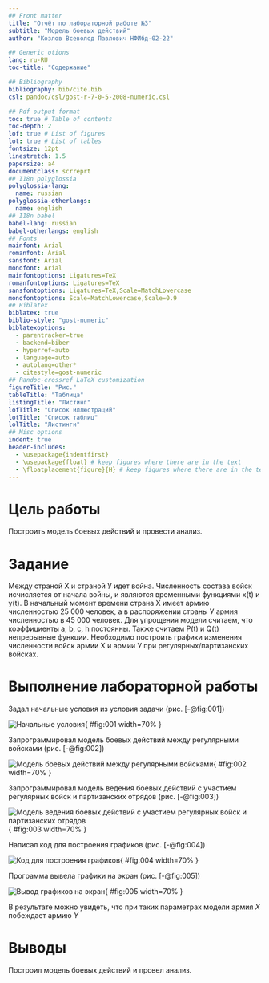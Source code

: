 ```yaml
---
## Front matter
title: "Отчёт по лабораторной работе №3"
subtitle: "Модель боевых действий"
author: "Козлов Всеволод Павлович НФИбд-02-22"

## Generic otions
lang: ru-RU
toc-title: "Содержание"

## Bibliography
bibliography: bib/cite.bib
csl: pandoc/csl/gost-r-7-0-5-2008-numeric.csl

## Pdf output format
toc: true # Table of contents
toc-depth: 2
lof: true # List of figures
lot: true # List of tables
fontsize: 12pt
linestretch: 1.5
papersize: a4
documentclass: scrreprt
## I18n polyglossia
polyglossia-lang:
  name: russian
polyglossia-otherlangs:
  name: english
## I18n babel
babel-lang: russian
babel-otherlangs: english
## Fonts
mainfont: Arial
romanfont: Arial
sansfont: Arial
monofont: Arial
mainfontoptions: Ligatures=TeX
romanfontoptions: Ligatures=TeX
sansfontoptions: Ligatures=TeX,Scale=MatchLowercase
monofontoptions: Scale=MatchLowercase,Scale=0.9
## Biblatex
biblatex: true
biblio-style: "gost-numeric"
biblatexoptions:
  - parentracker=true
  - backend=biber
  - hyperref=auto
  - language=auto
  - autolang=other*
  - citestyle=gost-numeric
## Pandoc-crossref LaTeX customization
figureTitle: "Рис."
tableTitle: "Таблица"
listingTitle: "Листинг"
lofTitle: "Список иллюстраций"
lotTitle: "Список таблиц"
lolTitle: "Листинги"
## Misc options
indent: true
header-includes:
  - \usepackage{indentfirst}
  - \usepackage{float} # keep figures where there are in the text
  - \floatplacement{figure}{H} # keep figures where there are in the text
---
```


# Цель работы

Построить модель боевых действий и провести анализ.

# Задание

Между страной Х и страной У идет война. Численность состава войск
исчисляется от начала войны, и являются временными функциями x(t) и y(t). В
начальный момент времени страна Х имеет армию численностью 25 000 человек, а
в распоряжении страны У армия численностью в 45 000 человек. Для упрощения
модели считаем, что коэффициенты a, b, c, h постоянны. Также считаем P(t) и Q(t) непрерывные функции.
Необходимо построить графики изменения численности войск армии Х и армии У при регулярных/партизанских войсках.

# Выполнение лабораторной работы

Задал начальные условия из условия задачи (рис. [-@fig:001])

![Начальные условия](image/1.png){ #fig:001 width=70% }

Запрограммировал модель боевых действий между регулярными войсками (рис. [-@fig:002])

![Модель боевых действий между регулярными войсками](image/2.png){ #fig:002 width=70% }

Запрограммировал модель ведения боевых действий с участием регулярных войск и партизанских отрядов  (рис. [-@fig:003])

![Модель ведения боевых действий с участием регулярных войск и партизанских отрядов](image/3.png){ #fig:003 width=70% }

Написал код для построения графиков (рис. [-@fig:004])

![Код для построения графиков](image/4.png){ #fig:004 width=70% }

Программа вывела графики на экран (рис. [-@fig:005])

![Вывод графиков на экран](image/5.png){ #fig:005 width=70% }

В результате можно увидеть, что при таких параметрах модели армия $X$ побеждает армию $Y$

# Выводы

Построил модель боевых действий и провел анализ.